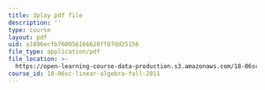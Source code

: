 ```yaml
---
title: 3play pdf file
description: ''
type: course
layout: pdf
uid: a1896ecfb760056166628ff87dd25156
file_type: application/pdf
file_location: >-
  https://open-learning-course-data-production.s3.amazonaws.com/18-06sc-linear-algebra-fall-2011/a1896ecfb760056166628ff87dd25156_5IGTFgPqlkw.pdf
course_id: 18-06sc-linear-algebra-fall-2011
---
```

